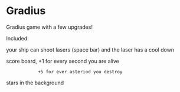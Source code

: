# Gradius

Gradius game with a few upgrades!

Included:

  your ship can shoot lasers (space bar) and the laser has a cool down
  
  score board,  +1 for every second you are alive
  
                +5 for ever asteriod you destroy
                
  stars in the background
  
